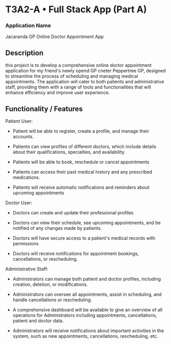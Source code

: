 # T3A2-A • Full Stack App (Part A)

### Application Name
Jacaranda GP Online Doctor Appointment App

## Description
 this project is to develop a comprehensive online doctor appointment application for my friend's newly opend GP cneter Peppertree GP, designed to streamline the process of scheduling and managing medical appointments. The application will cater to both patients and administrative staff, providing them with a range of tools and functionalities that will enhance efficiency and improve user experience.

## Functionality / Features

Patient User:

- Patient will be able to register, create a profile, and manage their accounts. 

- Patients can view profiles of different doctors, which include details about their qualifications, specialties, and availability.

- Patients will be able to book, reschedule or cancel appointments 


- Patients can access their past medical history and any prescribed medications.

- Patients will receive automatic notifications and reminders about upcoming appointments


Doctor User:

- Doctors can create and update their professional profiles

-  Doctors can view their schedule, see upcoming appointments, and be notified of any changes made by patients.

- Doctors will have secure access to a patient's medical records with permissions

- Doctors will receive notifications for appointment bookings, cancellations, or rescheduling.

Administrative Staff:

- Administrators can manage both patient and doctor profiles, including creation, deletion, or modifications.

- Administrators can oversee all appointments, assist in scheduling, and handle cancellations or rescheduling.

- A comprehensive dashboard will be available to give an overview of all operations for Administrators  including appointments, cancellations, patient and doctor data.

- Administrators will receive notifications about important activities in the system, such as new appointments, cancellations, rescheduling, etc.